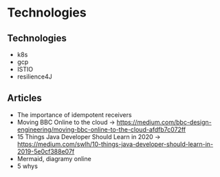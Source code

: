 # Technologies

## Technologies

- k8s
- gcp
- ISTIO
- resilience4J

## Articles

- The importance of idempotent receivers
- Moving BBC Online to the cloud -> https://medium.com/bbc-design-engineering/moving-bbc-online-to-the-cloud-afdfb7c072ff
- 15 Things Java Developer Should Learn in 2020 -> https://medium.com/swlh/10-things-java-developer-should-learn-in-2019-5e0cf388e07f
- Mermaid, diagramy online
- 5 whys




